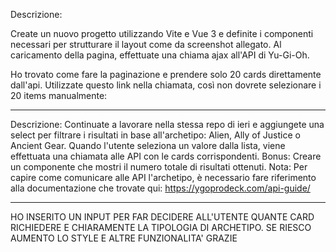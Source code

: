 Descrizione:

Create un nuovo progetto utilizzando Vite e Vue 3 e definite i componenti necessari per strutturare il layout come da screenshot allegato.
Al caricamento della pagina, effettuate una chiama ajax all'API di Yu-Gi-Oh.

Ho trovato come fare la paginazione e prendere solo 20 cards direttamente dall'api. Utilizzate questo link nella chiamata, così non dovrete selezionare i 20 items manualmente:

--------------------------------------------------------------------------------------------------
Descrizione:
Continuate a lavorare nella stessa repo di ieri e aggiungete una select per filtrare i risultati in base all'archetipo:  Alien, Ally of Justice o Ancient Gear.
Quando l'utente seleziona un valore dalla lista, viene effettuata una chiamata alle API con le cards corrispondenti.
Bonus:
Creare un componente che mostri il numero totale di risultati ottenuti.
Nota:
Per capire come comunicare alle API l'archetipo, è necessario fare riferimento alla documentazione che trovate qui: https://ygoprodeck.com/api-guide/

-----------------------------------------------------------------------

HO INSERITO UN INPUT PER FAR DECIDERE ALL'UTENTE QUANTE CARD RICHIEDERE E CHIARAMENTE LA TIPOLOGIA DI ARCHETIPO. SE RIESCO AUMENTO LO STYLE E ALTRE FUNZIONALITA' GRAZIE